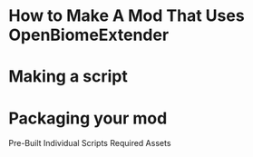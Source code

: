 # How to Make A Mod That Uses OpenBiomeExtender

# Making a script

# Packaging your mod

Pre-Built
Individual Scripts
Required Assets
